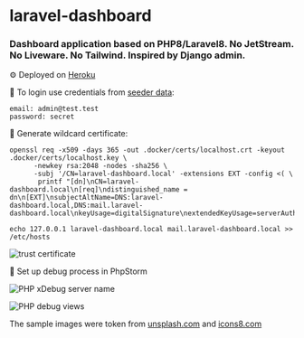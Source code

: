 # laravel-dashboard

### Dashboard application based on PHP8/Laravel8. No JetStream. No Liveware. No Tailwind. Inspired by Django admin.

⚙️ Deployed on <a href="https://oleksiivelychkolaravelboard.herokuapp.com">Heroku</a>

📌 To login use credentials from <a href="https://github.com/oleksiivelychko/laravel-dashboard/blob/main/database/seeders/UserSeeder.php">seeder data</a>:
```
email: admin@test.test
password: secret
```

📌 Generate wildcard certificate:
```
openssl req -x509 -days 365 -out .docker/certs/localhost.crt -keyout .docker/certs/localhost.key \
      -newkey rsa:2048 -nodes -sha256 \
      -subj '/CN=laravel-dashboard.local' -extensions EXT -config <( \
       printf "[dn]\nCN=laravel-dashboard.local\n[req]\ndistinguished_name = dn\n[EXT]\nsubjectAltName=DNS:laravel-dashboard.local,DNS:mail.laravel-dashboard.local\nkeyUsage=digitalSignature\nextendedKeyUsage=serverAuth")

echo 127.0.0.1 laravel-dashboard.local mail.laravel-dashboard.local >> /etc/hosts
```

![trust certificate](storage/screenshots/trust_certificate.png)

📌 Set up debug process in PhpStorm

![PHP xDebug server name](storage/screenshots/php_xdebug_server_name.png)

![PHP debug views](storage/screenshots/php_debug_laravel_views.png)

The sample images were token from <a href="unsplash.com">unsplash.com</a> and <a href="icons8.com">icons8.com</a>
